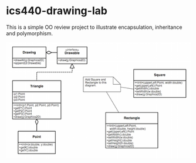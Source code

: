 # ics440-drawing-lab

This is a simple OO review project to illustrate encapsulation, inheritance and polymorphism.

<img src="DrawingLab_ClassDiagram.png" alt="Class Diagram for Drawing Lab">
